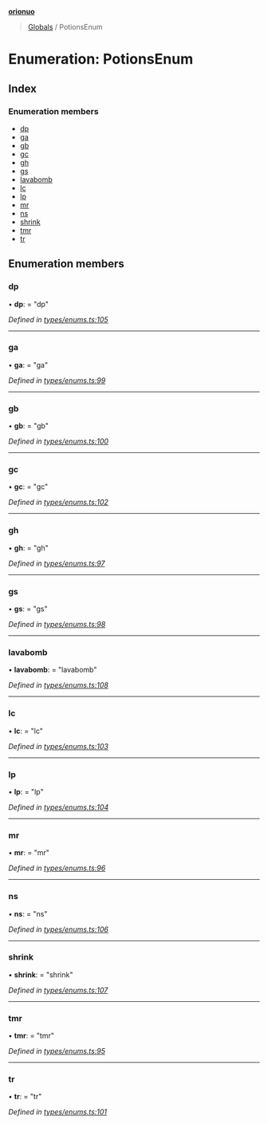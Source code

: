 **[orionuo](../README.md)**

> [Globals](../globals.md) / PotionsEnum

# Enumeration: PotionsEnum

## Index

### Enumeration members

* [dp](potionsenum.md#dp)
* [ga](potionsenum.md#ga)
* [gb](potionsenum.md#gb)
* [gc](potionsenum.md#gc)
* [gh](potionsenum.md#gh)
* [gs](potionsenum.md#gs)
* [lavabomb](potionsenum.md#lavabomb)
* [lc](potionsenum.md#lc)
* [lp](potionsenum.md#lp)
* [mr](potionsenum.md#mr)
* [ns](potionsenum.md#ns)
* [shrink](potionsenum.md#shrink)
* [tmr](potionsenum.md#tmr)
* [tr](potionsenum.md#tr)

## Enumeration members

### dp

•  **dp**:  = "dp"

*Defined in [types/enums.ts:105](https://github.com/msviha/orionuo/blob/d630079/src/types/enums.ts#L105)*

___

### ga

•  **ga**:  = "ga"

*Defined in [types/enums.ts:99](https://github.com/msviha/orionuo/blob/d630079/src/types/enums.ts#L99)*

___

### gb

•  **gb**:  = "gb"

*Defined in [types/enums.ts:100](https://github.com/msviha/orionuo/blob/d630079/src/types/enums.ts#L100)*

___

### gc

•  **gc**:  = "gc"

*Defined in [types/enums.ts:102](https://github.com/msviha/orionuo/blob/d630079/src/types/enums.ts#L102)*

___

### gh

•  **gh**:  = "gh"

*Defined in [types/enums.ts:97](https://github.com/msviha/orionuo/blob/d630079/src/types/enums.ts#L97)*

___

### gs

•  **gs**:  = "gs"

*Defined in [types/enums.ts:98](https://github.com/msviha/orionuo/blob/d630079/src/types/enums.ts#L98)*

___

### lavabomb

•  **lavabomb**:  = "lavabomb"

*Defined in [types/enums.ts:108](https://github.com/msviha/orionuo/blob/d630079/src/types/enums.ts#L108)*

___

### lc

•  **lc**:  = "lc"

*Defined in [types/enums.ts:103](https://github.com/msviha/orionuo/blob/d630079/src/types/enums.ts#L103)*

___

### lp

•  **lp**:  = "lp"

*Defined in [types/enums.ts:104](https://github.com/msviha/orionuo/blob/d630079/src/types/enums.ts#L104)*

___

### mr

•  **mr**:  = "mr"

*Defined in [types/enums.ts:96](https://github.com/msviha/orionuo/blob/d630079/src/types/enums.ts#L96)*

___

### ns

•  **ns**:  = "ns"

*Defined in [types/enums.ts:106](https://github.com/msviha/orionuo/blob/d630079/src/types/enums.ts#L106)*

___

### shrink

•  **shrink**:  = "shrink"

*Defined in [types/enums.ts:107](https://github.com/msviha/orionuo/blob/d630079/src/types/enums.ts#L107)*

___

### tmr

•  **tmr**:  = "tmr"

*Defined in [types/enums.ts:95](https://github.com/msviha/orionuo/blob/d630079/src/types/enums.ts#L95)*

___

### tr

•  **tr**:  = "tr"

*Defined in [types/enums.ts:101](https://github.com/msviha/orionuo/blob/d630079/src/types/enums.ts#L101)*
